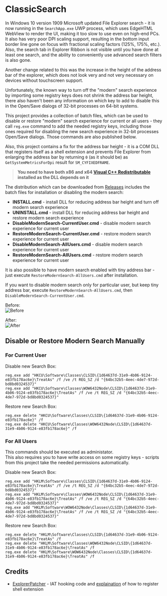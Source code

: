 # ClassicSearch

In Windows 10 version 1909 Microsoft updated File Explorer search - it is now running in the `SearchApp.exe` UWP process, which uses EdgeHTML WebView to render the UI, making it too slow to use even on high-end PCs. It also has very poor DPI scaling support, resulting in the bottom input border line gone on focus with fractional scaling factors (125%, 175%, etc.). Also, the search tab in Explorer Ribbon is not visible until you have done at least one search, and the ability to conveniently use advanced search filters is also gone.

Another change related to this was the increase in the height of the address bar of the explorer, which does not look very and not very necessary on devices without touchscreen support.

Unfortunately, the known way to turn off the "modern" search experience by importing some registry keys does not shrink the address bar height, there also haven't been any information on which key to add to disable this in the Open/Save dialogs of 32-bit processes on 64-bit systems.

This project provides a collection of batch files, which can be used to disable or restore "modern" search experience for current or all users - they call `reg.exe` command to add the needed registry keys, including those ones required for disabling the new search experience in 32-bit processes Open/Save dialogs. Those commands are also published below.

Also, this project contains a fix for the address bar height - it is a COM DLL that registers itself as a shell extension and prevents File Explorer from enlarging the address bar by returning `0` (as it should be) as `GetSystemMetricsForDpi` result for `SM_CYFIXEDFRAME`.

> **You need to have both x86 and x64 [Visual C++ Redistributable](https://docs.microsoft.com/en-us/cpp/windows/latest-supported-vc-redist?view=msvc-170) installed as the DLL depends on it**

The distribution which can be downloaded from [Releases](https://github.com/krlvm/ClassicSearch/releases) includes the batch files for installation or disabling the modern search:
* **INSTALL.cmd** - install DLL for reducing address bar height and turn off modern search experience
* **UNINSTALL.cmd** - install DLL for reducing address bar height and restore modern search experience
* **DisableModernSearch-CurrentUser.cmd** - disable modern search experience for current user
* **RestoreModernSearch-CurrentUser.cmd** - restore modern search experience for current user
* **DisableModernSearch-AllUsers.cmd** - disable modern search experience for current user
* **RestoreModernSearch-AllUsers.cmd** - restore modern search experience for current user

It is also possible to have modern search enabled with tiny address bar - just execute `RestoreModernSearch-AllUsers.cmd` after installation.

If you want to disable modern search only for particular user, but keep tiny address bar, execute `RestoreModernSearch-AllUsers.cmd`, then `DisableModernSearch-CurrentUser.cmd`.

Before:\
![Before](https://github.com/krlvm/ClassicSearch/blob/master/github-images/before.png?raw=true)

After:\
![After](https://github.com/krlvm/ClassicSearch/blob/master/github-images/after.png?raw=true)

## Disable or Restore Modern Search Manually

### For Current User

Disable new Search Box:
```
reg.exe add "HKCU\Software\Classes\CLSID\{1d64637d-31e9-4b06-9124-e83fb178ac6e}\TreatAs" /f /ve /t REG_SZ /d "{64bc32b5-4eec-4de7-972d-bd8bd0324537}"
reg.exe add "HKCU\Software\Classes\WOW6432Node\CLSID\{1d64637d-31e9-4b06-9124-e83fb178ac6e}\TreatAs" /f /ve /t REG_SZ /d "{64bc32b5-4eec-4de7-972d-bd8bd0324537}"
```

Restore new Search Box:
```
reg.exe delete "HKCU\Software\Classes\CLSID\{1d64637d-31e9-4b06-9124-e83fb178ac6e}" /f
reg.exe delete "HKCU\Software\Classes\WOW6432Node\CLSID\{1d64637d-31e9-4b06-9124-e83fb178ac6e}" /f
```

### For All Users

This commands should be executed as administator.\
This also requires you to have write access on some registry keys - scripts from this project take the needed permissions automatically.

Disable new Search Box:
```
reg.exe add "HKLM\Software\Classes\CLSID\{1d64637d-31e9-4b06-9124-e83fb178ac6e}\TreatAs" /f /ve /t REG_SZ /d "{64bc32b5-4eec-4de7-972d-bd8bd0324537}"
reg.exe add "HKLM\Software\Classes\WOW6432Node\CLSID\{1d64637d-31e9-4b06-9124-e83fb178ac6e}\TreatAs" /f /ve /t REG_SZ /d "{64bc32b5-4eec-4de7-972d-bd8bd0324537}"
reg.exe add "HKLM\Software\WOW6432Node\Classes\CLSID\{1d64637d-31e9-4b06-9124-e83fb178ac6e}\TreatAs" /f /ve /t REG_SZ /d "{64bc32b5-4eec-4de7-972d-bd8bd0324537}"
```

Restore new Search Box:
```
reg.exe delete "HKLM\Software\Classes\CLSID\{1d64637d-31e9-4b06-9124-e83fb178ac6e}\TreatAs" /f
reg.exe delete "HKLM\Software\Classes\WOW6432Node\CLSID\{1d64637d-31e9-4b06-9124-e83fb178ac6e}\TreatAs" /f
reg.exe delete "HKLM\Software\WOW6432Node\Classes\CLSID\{1d64637d-31e9-4b06-9124-e83fb178ac6e}\TreatAs" /f
```

## Credits
* [ExplorerPatcher](https://github.com/valinet/ExplorerPatcher) - IAT hooking code and [explaination](https://github.com/valinet/ExplorerPatcher/wiki/Using-ExplorerPatcher-as-shell-extension) of how to register shell extension